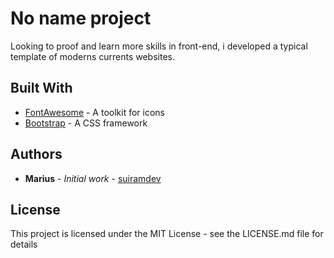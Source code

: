 # No name project
Looking to proof and learn more skills in front-end, i developed a typical template of moderns currents websites. 

## Built With
-   [FontAwesome](https://fontawesome.com)  - A toolkit for icons
-   [Bootstrap](https://getbootstrap.com)  - A CSS framework

## Authors
-   **Marius**  -  _Initial work_  -  [suiramdev](https://github.com/suiramdev)

## License
This project is licensed under the MIT License - see the LICENSE.md file for details